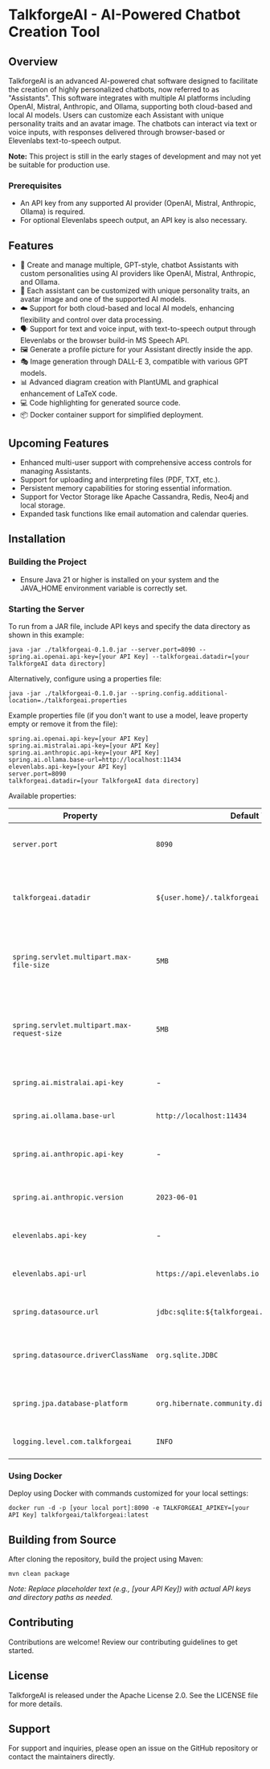 # TalkforgeAI - AI-Powered Chatbot Creation Tool

## Overview

TalkforgeAI is an advanced AI-powered chat software designed to facilitate the creation of highly
personalized chatbots, now referred to as "Assistants". This software integrates with multiple AI
platforms including OpenAI, Mistral, Anthropic, and Ollama, supporting both cloud-based and local AI
models. Users can customize each Assistant with unique personality traits and an avatar image. The
chatbots can interact via text or voice inputs, with responses delivered through browser-based or
Elevenlabs text-to-speech output.

**Note:** This project is still in the early stages of development and may not yet be suitable for
production use.

### Prerequisites

- An API key from any supported AI provider (OpenAI, Mistral, Anthropic, Ollama) is required.
- For optional Elevenlabs speech output, an API key is also necessary.

## Features

- 🤖 Create and manage multiple, GPT-style, chatbot Assistants with custom personalities using AI
  providers like OpenAI, Mistral, Anthropic, and Ollama.
- 🎨 Each assistant can be customized with unique personality traits, an avatar image and one of the
  supported AI models.
- ☁️ Support for both cloud-based and local AI models, enhancing flexibility and control over data
  processing.
- 🗣️ Support for text and voice input, with text-to-speech output through Elevenlabs or the browser
  build-in MS Speech API.
- 🖼️ Generate a profile picture for your Assistant directly inside the app.
- 🎭 Image generation through DALL-E 3, compatible with various GPT models.
- 📊 Advanced diagram creation with PlantUML and graphical enhancement of LaTeX code.
- 💻 Code highlighting for generated source code.
- 📦 Docker container support for simplified deployment.

## Upcoming Features

- Enhanced multi-user support with comprehensive access controls for managing Assistants.
- Support for uploading and interpreting files (PDF, TXT, etc.).
- Persistent memory capabilities for storing essential information.
- Support for Vector Storage like Apache Cassandra, Redis, Neo4j and local storage.
- Expanded task functions like email automation and calendar queries.

## Installation

### Building the Project

- Ensure Java 21 or higher is installed on your system and the JAVA_HOME environment variable is
  correctly set.

### Starting the Server

To run from a JAR file, include API keys and specify the data directory as shown in this example:

    java -jar ./talkforgeai-0.1.0.jar --server.port=8090 --spring.ai.openai.api-key=[your API Key] --talkforgeai.datadir=[your TalkforgeAI data directory]

Alternatively, configure using a properties file:

    java -jar ./talkforgeai-0.1.0.jar --spring.config.additional-location=./talkforgeai.properties

Example properties file (if you don't want to use a model, leave property empty or remove it from
the file):

    spring.ai.openai.api-key=[your API Key]
    spring.ai.mistralai.api-key=[your API Key]
    spring.ai.anthropic.api-key=[your API Key]
    spring.ai.ollama.base-url=http://localhost:11434
    elevenlabs.api-key=[your API Key]
    server.port=8090
    talkforgeai.datadir=[your TalkforgeAI data directory]

Available properties:

| Property                                    | Default Value                                       | Description                                          |
|---------------------------------------------|-----------------------------------------------------|------------------------------------------------------|
| `server.port`                               | `8090`                                              | The port on which the server will run.               |
| `talkforgeai.datadir`                       | `${user.home}/.talkforgeai`                         | The directory where TalkforgeAI data will be stored. |
| `spring.servlet.multipart.max-file-size`    | `5MB`                                               | The maximum file size for multipart file uploads.    |
| `spring.servlet.multipart.max-request-size` | `5MB`                                               | The maximum request size for multipart file uploads. |
| `spring.ai.mistralai.api-key`               | -                                                   | The API key for Mistral AI.                          |
| `spring.ai.ollama.base-url`                 | `http://localhost:11434`                            | The base URL for Ollama AI.                          |
| `spring.ai.anthropic.api-key`               | -                                                   | The API key for Anthropic AI.                        |
| `spring.ai.anthropic.version`               | `2023-06-01`                                        | The version of Anthropic AI.                         |
| `elevenlabs.api-key`                        | -                                                   | The API key for Elevenlabs.                          |
| `elevenlabs.api-url`                        | `https://api.elevenlabs.io`                         | The base URL for Elevenlabs API.                     |
| `spring.datasource.url`                     | `jdbc:sqlite:${talkforgeai.datadir}/talkforgeai.db` | The URL for the SQLite database.                     |
| `spring.datasource.driverClassName`         | `org.sqlite.JDBC`                                   | The driver class name for the SQLite database.       |
| `spring.jpa.database-platform`              | `org.hibernate.community.dialect.SQLiteDialect`     | The dialect for the SQLite database.                 |
| `logging.level.com.talkforgeai`             | `INFO`                                              | The log level for TalkforgeAI.                       |

### Using Docker

Deploy using Docker with commands customized for your local settings:

    docker run -d -p [your local port]:8090 -e TALKFORGEAI_APIKEY=[your API Key] talkforgeai/talkforgeai:latest

## Building from Source

After cloning the repository, build the project using Maven:

    mvn clean package

*Note: Replace placeholder text (e.g., [your API Key]) with actual API keys and directory paths as
needed.*

## Contributing

Contributions are welcome! Review our contributing guidelines to get started.

## License

TalkforgeAI is released under the Apache License 2.0. See the LICENSE file for more details.

## Support

For support and inquiries, please open an issue on the GitHub repository or contact the maintainers
directly.
